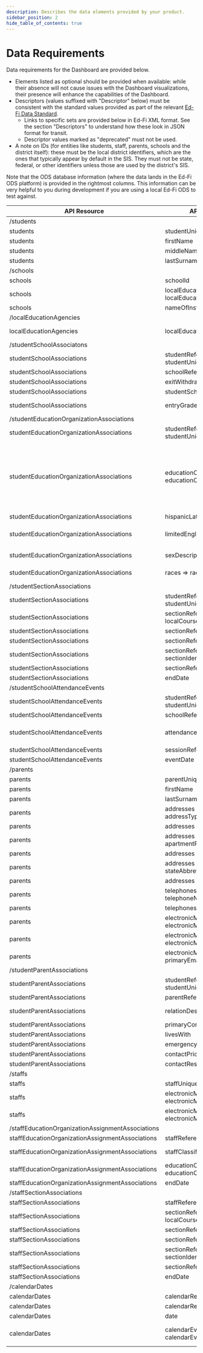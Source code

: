 ```yaml
---
description: Describes the data elements provided by your product.
sidebar_position: 2
hide_table_of_contents: true
---
```


# Data Requirements

Data requirements for the Dashboard are provided below.

* Elements listed as optional should be provided when available: while their
    absence will not cause issues with the Dashboard visualizations, their
    presence will enhance the capabilities of the Dashboard.
* Descriptors (values suffixed with "Descriptor" below) must be consistent
    with the standard values provided as part of the relevant [Ed-Fi Data Standard](/reference/data-exchange/data-standards).
  * Links to specific sets are provided below in Ed-Fi XML format. See the
        section "Descriptors" to understand how these look in JSON format for
        transit.
  * Descriptor values marked as "deprecated" must not be used.
* A note on IDs (for entities like students, staff, parents, schools and the
    district itself): these must be the local district identifiers, which are
    the ones that typically appear by default in the SIS. They must not be
    state, federal, or other identifiers unless those are used by the district's
    SIS.

Note that the ODS database information (where the data lands in the Ed-Fi ODS
platform) is provided in the rightmost columns. This information can be very
helpful to you during development if you are using a local Ed-Fi ODS to test
against.

| API Resource | API Resource Field | Required/Optional | Constraints | ODS Database Table | ODS Database Column |
| --- | --- | --- | --- | --- | --- |
| /students |     |     |     |     |     |
| students | studentUniqueId | Required | must be the local district ID | edfi.Student | StudentUniqueId |
| students | firstName | Required |     | edfi.Student | FirstName |
| students | middleName | Optional |     | edfi.Student | MiddleName |
| students | lastSurname | Required |     | edfi.Student | LastSurname |
| /schools |     |     |     |     |     |
| schools | schoolId | Required | must be the local district ID | edfi.School | SchoolId |
| schools | localEducationAgencyReference => localEducationAgencyId | Optional |     | edfi.School | LocalEducationAgencyId |
| schools | nameOfInstitution | Required |     | edfi.EducationOrganization | NameOfInstitution |
| /localEducationAgencies |     |     |     |     |     |
| localEducationAgencies | localEducationAgencyId | Required | must be the local  district ID | edfi.LocalEducationAgency | LocalEducationAgencyId |
| /studentSchoolAssociatons |     |     |     |     |     |
| studentSchoolAssociations | studentReference => studentUniqueId | Required |     | edfi.StudentSchoolAssociation | StudentUSI |
| studentSchoolAssociations | schoolReference => schoolId | Required |     | edfi.StudentSchoolAssociation | SchoolId |
| studentSchoolAssociations | exitWithdrawDate | Required |     | edfi.StudentSchoolAssociation | ExitWithdrawDate |
| studentSchoolAssociations | studentSchoolAssociation | Required |     | edfi.StudentSchoolAssociation | EntryDate |
| studentSchoolAssociations | entryGradeLevelDescriptor | Required | must be from standard [GradeLevel set](https://github.com/Ed-Fi-Alliance-OSS/Ed-Fi-Standard/blob/v4.0.0/Descriptors/GradeLevelDescriptor.xml) | edfi.StudentSchoolAssociation | EntryGradeLevelDescriptorId |
| /studentEducationOrganizationAssociations |     |     |     |     |     |
| studentEducationOrganizationAssociations | studentReference => studentUniqueId | Required |     | edfi.StudentEducationOrganizationAssociation | StudentUSI |
| studentEducationOrganizationAssociations | educationOrganizationReference => educationOrganizationId | Required | LocalEducationAgencyId from the edfi.LocalEducationAgency must match this  column, i.e., the demographics must be tied to the school district that represents the overall scope of the Dashboard | edfi.StudentEducationOrganizationAssociation | EducationOrganizationId |
| studentEducationOrganizationAssociations | hispanicLatinoEthnicity | Optional |     | edfi.StudentEducationOrganizationAssociation | HispanicLatinoEthnicity |
| studentEducationOrganizationAssociations | limitedEnglishProficiencyDescriptor | Optional | must be from standard [LimitedEnglishProficiency set](https://github.com/Ed-Fi-Alliance-OSS/Ed-Fi-Standard/blob/v4.0.0/Descriptors/LimitedEnglishProficiencyDescriptor.xml) | edfi.StudentEducationOrganizationAssociation | LimitedEnglishProficiencyDescriptorId |
| studentEducationOrganizationAssociations | sexDescriptor | Required | must be from standard [Sex set](https://github.com/Ed-Fi-Alliance-OSS/Ed-Fi-Standard/blob/v4.0.0/Descriptors/SexDescriptor.xml) | edfi.StudentEducationOrganizationAssociation | SexDescriptorId |
| studentEducationOrganizationAssociations | races => raceDescriptor | Required | must be from standard [Race set](https://github.com/Ed-Fi-Alliance-OSS/Ed-Fi-Standard/blob/v4.0.0/Descriptors/RaceDescriptor.xml) | edfi.RaceDescriptor | RaceDescriptorId |
| /studentSectionAssociations |     |     |     |     |     |
| studentSectionAssociations | studentReference => studentUniqueId | Required | must be the local district ID | edfi.StudentSectionAssociation | StudentUSI |
| studentSectionAssociations | sectionReference => localCourseCode | Required |     | edfi.StudentSectionAssociation | LocalCourseCode |
| studentSectionAssociations | sectionReference => schoolId | Required | must be the local district ID | edfi.StudentSectionAssociation | SchoolId |
| studentSectionAssociations | sectionReference => schoolYear | Required |     | edfi.StudentSectionAssociation | SchoolYear |
| studentSectionAssociations | sectionReference => sectionIdentifier | Required |     | edfi.StudentSectionAssociation | SectionIdentifier |
| studentSectionAssociations | sectionReference => sessionName | Required |     | edfi.StudentSectionAssociation | SessionName |
| studentSectionAssociations | endDate | Optional |     | edfi.StudentSectionAssociation | EndDate |
| /studentSchoolAttendanceEvents |     |     |     |     |     |
| studentSchoolAttendanceEvents | studentReference => studentUniqueId | Required | must be the local district ID | edfi.StudentSchoolAttendanceEvent | StudentUSI |
| studentSchoolAttendanceEvents | schoolReference => schoolId | Required | must be the local district ID | edfi.StudentSchoolAttendanceEvent | SchoolId |
| studentSchoolAttendanceEvents | attendanceEventCategoryDescriptor | Required | must be from standard [AttendanceEventCategory set](https://github.com/Ed-Fi-Alliance-OSS/Ed-Fi-Standard/blob/v4.0.0/Descriptors/AttendanceEventCategoryDescriptor.xml) | edfi.StudentSchoolAttendanceEvent | AttendanceEventCategoryDescriptorId |
| studentSchoolAttendanceEvents | sessionReference => schoolYear | Required |     | edfi.StudentSchoolAttendanceEvent | SchoolYear |
| studentSchoolAttendanceEvents | eventDate | Required |     | edfi.StudentSchoolAttendanceEvent | EventDate |
| /parents |     |     |     |     |     |
| parents | parentUniqueId | Required | must be the local district ID | edfi.Parent | ParentUniqueId |
| parents | firstName | Required |     | edfi.Parent | FirstName |
| parents | lastSurname | Required |     | edfi.Parent | LastSurname |
| parents | addresses => addressTypeDescriptor | Optional | must be from standard [AddressType set](https://github.com/Ed-Fi-Alliance-OSS/Ed-Fi-Standard/blob/v4.0.0/Descriptors/AddressTypeDescriptor.xml) | edfi.ParentAddress | AddressTypeDescriptorId |
| parents | addresses => streetNumberName | Optional |     | edfi.ParentAddress | StreetNumberName |
| parents | addresses => apartmentRoomSuiteNumber | Optional |     | edfi.ParentAddress | ApartmentRoomSuiteNumber |
| parents | addresses => city | Optional |     | edfi.ParentAddress | City |
| parents | addresses => stateAbbreviationDescriptor | Optional | must be from standard [StateAbbreviation set](https://github.com/Ed-Fi-Alliance-OSS/Ed-Fi-Standard/blob/v4.0.0/Descriptors/StateAbbreviationDescriptor.xml) | edfi.ParentAddress | StateAbbreviationDescriptorId |
| parents | addresses => postalCode | Optional |     | edfi.ParentAddress | PostalCode |
| parents | telephones => telephoneNumberTypeDescriptor | Optional | must be from standard [TelephoneNumberType set](https://github.com/Ed-Fi-Alliance-OSS/Ed-Fi-Standard/blob/v4.0.0/Descriptors/TelephoneNumberTypeDescriptor.xml) | edfi.ParentTelephone | TelephoneNumberTypeDescriptorId |
| parents | telephones => telephoneNumber | Optional |     | edfi.ParentTelephone | TelephoneNumber |
| parents | electronicMails => electronicMailTypeDescriptor | Optional | must be from standard [ElectronicMailType set](https://github.com/Ed-Fi-Alliance-OSS/Ed-Fi-Standard/blob/v4.0.0/Descriptors/ElectronicMailTypeDescriptor.xml) | edfi.ParentElectronicMail | ElectronicMailTypeDescriptorId |
| parents | electronicMails => electronicMailAddress | Optional |     | edfi.ParentElectronicMail | ElectronicMailAddress |
| parents | electronicMails => primaryEmailAddressIndicator | Optional |     | edfi.ParentElectronicMail | PrimaryEmailAddressIndicator |
| /studentParentAssociations |     |     |     |     |     |
| studentParentAssociations | studentReference => studentUniqueId | Required | must be the local district ID | edfi.StudentParentAssociation | StudentUSI |
| studentParentAssociations | parentReference => parentUniqueId | Required | must be the local district ID | edfi.StudentParentAssociation | ParentUSI |
| studentParentAssociations | relationDescriptor | Required | must be from standard [Relation set](https://github.com/Ed-Fi-Alliance-OSS/Ed-Fi-Standard/blob/v4.0.0/Descriptors/RelationDescriptor.xml) | edfi.StudentParentAssociation | RelationDescriptorId |
| studentParentAssociations | primaryContactStatus | Optional |     | edfi.StudentParentAssociation | PrimaryContactStatus |
| studentParentAssociations | livesWith | Optional |     | edfi.StudentParentAssociation | LivesWith |
| studentParentAssociations | emergencyContactStatus | Optional |     | edfi.StudentParentAssociation | EmergencyContactStatus |
| studentParentAssociations | contactPriority | Optional |     | edfi.StudentParentAssociation | ContactPriority |
| studentParentAssociations | contactRestrictions | Optional |     | edfi.StudentParentAssociation | ContactRestrictions |
| /staffs |     |     |     |     |     |
| staffs | staffUniqueId |     | must be the local district ID | edfi.Staff | StaffUniqueId |
| staffs | electronicMails => electronicMailTypeDescriptor |     | must be from standard [ElectronicEmailType set](https://github.com/Ed-Fi-Alliance-OSS/Ed-Fi-Standard/blob/v4.0.0/Descriptors/ElectronicMailTypeDescriptor.xml) | edfi.StaffElectronicMail | ElectronicMailTypeDescriptorId |
| staffs | electronicMails => electronicMailAddress |     |     | edfi.StaffElectronicMail | ElectronicMailAddress |
| /staffEducationOrganizationAssignmentAssociations |     |     |     |     |     |
| staffEducationOrganizationAssignmentAssociations | staffReference => staffUniqueId | Required | must be the local district ID | edfi.StaffEducationOrganizationAssignmentAssociation | StaffUSI |
| staffEducationOrganizationAssignmentAssociations | staffClassificationDescriptor | Required | must be from standard [StaffClassification set](https://github.com/Ed-Fi-Alliance-OSS/Ed-Fi-Standard/blob/v4.0.0/Descriptors/StaffClassificationDescriptor.xml) | edfi.StaffEducationOrganizationAssignmentAssociation | StaffClassificationDescriptorId |
| staffEducationOrganizationAssignmentAssociations | educationOrganizationReference => educationOrganizationId | Required | must be the local district ID | edfi.StaffEducationOrganizationAssignmentAssociation | EducationOrganizationId |
| staffEducationOrganizationAssignmentAssociations | endDate | Optional |     | edfi.StaffEducationOrganizationAssignmentAssociation | EndDate |
| /staffSectionAssociations |     |     |     |     |     |
| staffSectionAssociations | staffReference => staffUniqueId | Required | must be the local district ID | edfi.StaffSectionAssociation | StaffUSI |
| staffSectionAssociations | sectionReference => localCourseCode | Required |     | edfi.StaffSectionAssociation | LocalCourseCode |
| staffSectionAssociations | sectionReference => schoolId | Required | must be the local district ID | edfi.StaffSectionAssociation | SchoolId |
| staffSectionAssociations | sectionReference => schoolYear | Required |     | edfi.StaffSectionAssociation | SchoolYear |
| staffSectionAssociations | sectionReference => sectionIdentifier | Required |     | edfi.StaffSectionAssociation | SectionIdentifier |
| staffSectionAssociations | sectionReference => sessionName | Required |     | edfi.StaffSectionAssociation | SessionName |
| staffSectionAssociations | endDate | Optional |     | edfi.StaffSectionAssociation | EndDate |
| /calendarDates |     |     |     |     |     |
| calendarDates | calendarReference =>  schoolId | Required | must be the local district ID | edfi.CalendarDateCalendarEvent | SchoolId |
| calendarDates | calendarReference =>  schoolYear | Required |     | edfi.CalendarDateCalendarEvent | SchoolYear |
| calendarDates | date | Required |     | edfi.CalendarDateCalendarEvent | Date |
| calendarDates | calendarEvents => calendarEventDescriptor | Required | must be from standard [CalendarEvent set](https://github.com/Ed-Fi-Alliance-OSS/Ed-Fi-Standard/blob/v4.0.0/Descriptors/CalendarEventDescriptor.xml) | edfi.CalendarDateCalendarEvent | CalendarEventDescriptorId |
